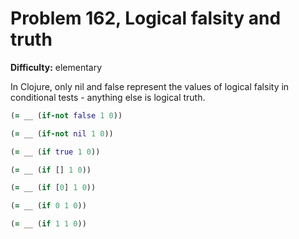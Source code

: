# Problem 162, Logical falsity and truth

**Difficulty:** elementary

In Clojure, only nil and false represent the values of logical falsity in conditional tests - anything else is logical truth.

```clj
(= __ (if-not false 1 0))
```

```clj
(= __ (if-not nil 1 0))
```

```clj
(= __ (if true 1 0))
```

```clj
(= __ (if [] 1 0))
```

```clj
(= __ (if [0] 1 0))
```

```clj
(= __ (if 0 1 0))
```

```clj
(= __ (if 1 1 0))
```
